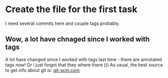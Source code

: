 # Create the file for the first task

I need several commits here and couple tags probably.

## Wow, a lot have chnaged since I worked with tags

A lot have changed since I worked with tags last time - there are annotated tags now!
Or i just forgot that they where there )))
As usual, the best source to get info about git is:
[git-scm.com](https://git-scm.com/book/en/v2/Git-Basics-Tagging)

